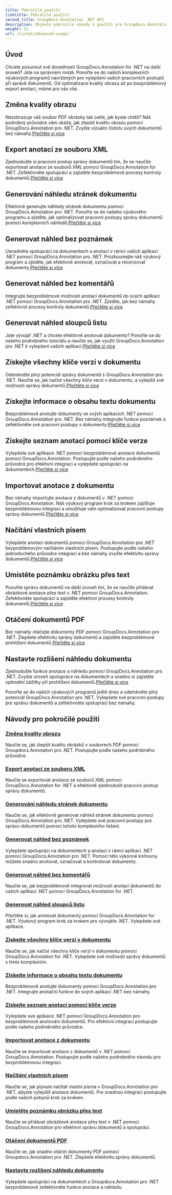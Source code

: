 ```yaml
---
title: Pokročilé použití
linktitle: Pokročilé použití
second_title: GroupDocs.Annotation .NET API
description: Objevte pokročilé návody k použití pro GroupDocs.Annotation .NET. Vylepšete správu dokumentů pomocí podrobných průvodců pro kvalitu obrazu, export anotací a další.
weight: 22
url: /cs/net/advanced-usage/
---
```

## Úvod

Chcete posunout své dovednosti GroupDocs.Annotation for .NET na další úroveň? Jste na správném místě. Ponořte se do našich komplexních výukových programů navržených pro vylepšení vašich pracovních postupů při správě dokumentů. Od optimalizace kvality obrazu až po bezproblémový export anotací, máme pro vás vše.

## Změna kvality obrazu
 Nezobrazuje váš soubor PDF obrázky tak ostře, jak byste chtěli? Náš podrobný průvodce vám ukáže, jak zlepšit kvalitu obrazu pomocí GroupDocs.Annotation pro .NET. Zvyšte vizuální čistotu svých dokumentů bez námahy.[Přečtěte si více](./change-image-quality/)

## Export anotací ze souboru XML
 Zjednodušte si pracovní postup správy dokumentů tím, že se naučíte exportovat anotace ze souborů XML pomocí GroupDocs.Annotation for .NET. Zefektivněte spolupráci a zajistěte bezproblémové procesy kontroly dokumentů.[Přečtěte si více](./export-annotations-xml-file/)

## Generování náhledu stránek dokumentu
Efektivně generujte náhledy stránek dokumentu pomocí GroupDocs.Annotation pro .NET. Ponořte se do našeho výukového programu a zjistěte, jak optimalizovat pracovní postupy správy dokumentů pomocí komplexních náhledů.[Přečtěte si více](./generate-document-pages-preview/)

## Generovat náhled bez poznámek
 Usnadněte spolupráci na dokumentech a anotaci v rámci vašich aplikací .NET pomocí GroupDocs.Annotation pro .NET. Prozkoumejte náš výukový program a zjistěte, jak efektivně anotovat, označovat a recenzovat dokumenty.[Přečtěte si více](./generate-preview-without-annotations/)

## Generovat náhled bez komentářů
 Integrujte bezproblémové možnosti anotací dokumentů do svých aplikací .NET pomocí GroupDocs.Annotation pro .NET. Zjistěte, jak bez námahy zefektivnit procesy kontroly dokumentů.[Přečtěte si více](./generate-preview-without-comments/)

## Generovat náhled sloupců listu
 Jste vývojář .NET a chcete efektivně anotovat dokumenty? Ponořte se do našeho podrobného tutoriálu a naučte se, jak využít GroupDocs.Annotation pro .NET k vylepšení vašich aplikací.[Přečtěte si více](./generate-preview-worksheet-columns/)

## Získejte všechny klíče verzí v dokumentu
Odemkněte plný potenciál správy dokumentů s GroupDocs.Annotation pro .NET. Naučte se, jak načíst všechny klíče verzí v dokumentu, a vylepšit své možnosti správy dokumentů.[Přečtěte si více](./get-all-version-keys-document/)

## Získejte informace o obsahu textu dokumentu
 Bezproblémově anotujte dokumenty ve svých aplikacích .NET pomocí GroupDocs.Annotation pro .NET. Bez námahy integrujte funkce poznámek a zefektivněte své pracovní postupy s dokumenty.[Přečtěte si více](./get-document-text-content-information/)

## Získejte seznam anotací pomocí klíče verze
 Vylepšete své aplikace .NET pomocí bezproblémové anotace dokumentů pomocí GroupDocs.Annotation. Postupujte podle našeho podrobného průvodce pro efektivní integraci a vylepšete spolupráci na dokumentech.[Přečtěte si více](./get-list-annotations-version-key/)

## Importovat anotace z dokumentu
 Bez námahy importujte anotace z dokumentů v .NET pomocí GroupDocs.Annotation. Náš výukový program krok za krokem zajišťuje bezproblémovou integraci a umožňuje vám optimalizovat pracovní postupy správy dokumentů.[Přečtěte si více](./import-annotations-from-document/)

## Načítání vlastních písem
Vylepšete anotaci dokumentů pomocí GroupDocs.Annotation pro .NET bezproblémovým načítáním vlastních písem. Postupujte podle našeho jednoduchého průvodce integrací a bez námahy zvyšte efektivitu správy dokumentů.[Přečtěte si více](./loading-custom-fonts/)

## Umístěte poznámku obrázku přes text
 Posuňte správu dokumentů na další úroveň tím, že se naučíte přidávat obrázkové anotace přes text v .NET pomocí GroupDocs.Annotation. Zefektivněte spolupráci a zajistěte efektivní procesy kontroly dokumentů.[Přečtěte si více](./put-image-annotation-over-text/)

## Otáčení dokumentů PDF
 Bez námahy otáčejte dokumenty PDF pomocí GroupDocs.Annotation pro .NET. Zlepšete efektivitu správy dokumentů a zajistěte bezproblémové prohlížení dokumentů.[Přečtěte si více](./rotating-pdf-documents/)

## Nastavte rozlišení náhledu dokumentu
 Zjednodušte funkce anotace a náhledu pomocí GroupDocs.Annotation pro .NET. Zvyšte úroveň spolupráce na dokumentech a snadno si zajistěte optimální zážitky při prohlížení dokumentů.[Přečtěte si více](./set-document-preview-resolution/)

Ponořte se do našich výukových programů ještě dnes a odemkněte plný potenciál GroupDocs.Annotation pro .NET. Vylepšete své pracovní postupy pro správu dokumentů a zefektivněte spolupráci bez námahy.
## Návody pro pokročilé použití
### [Změna kvality obrazu](./change-image-quality/)
Naučte se, jak zlepšit kvalitu obrázků v souborech PDF pomocí Groupdocs.Annotation pro .NET. Postupujte podle našeho podrobného průvodce.
### [Export anotací ze souboru XML](./export-annotations-xml-file/)
Naučte se exportovat anotace ze souborů XML pomocí GroupDocs.Annotation for .NET a efektivně zjednodušit pracovní postup správy dokumentů.
### [Generování náhledu stránek dokumentu](./generate-document-pages-preview/)
Naučte se, jak efektivně generovat náhled stránek dokumentu pomocí GroupDocs.Annotation pro .NET. Vylepšete své pracovní postupy pro správu dokumentů pomocí tohoto komplexního řešení.
### [Generovat náhled bez poznámek](./generate-preview-without-annotations/)
Vylepšete spolupráci na dokumentech a anotaci v rámci aplikací .NET pomocí GroupDocs.Annotation pro .NET. Pomocí této výkonné knihovny můžete snadno anotovat, označovat a kontrolovat dokumenty.
### [Generovat náhled bez komentářů](./generate-preview-without-comments/)
Naučte se, jak bezproblémově integrovat možnosti anotací dokumentů do vašich aplikací .NET pomocí GroupDocs.Annotation for .NET.
### [Generovat náhled sloupců listu](./generate-preview-worksheet-columns/)
Přečtěte si, jak anotovat dokumenty pomocí GroupDocs.Annotation for .NET. Výukový program krok za krokem pro vývojáře .NET. Vylepšete své aplikace.
### [Získejte všechny klíče verzí v dokumentu](./get-all-version-keys-document/)
Naučte se, jak načíst všechny klíče verzí v dokumentu pomocí GroupDocs.Annotation for .NET. Vylepšete své možnosti správy dokumentů s tímto komplexním.
### [Získejte informace o obsahu textu dokumentu](./get-document-text-content-information/)
Bezproblémově anotujte dokumenty pomocí GroupDocs.Annotation pro .NET. Integrujte anotační funkce do svých aplikací .NET bez námahy.
### [Získejte seznam anotací pomocí klíče verze](./get-list-annotations-version-key/)
Vylepšete své aplikace .NET pomocí GroupDocs.Annotation pro bezproblémové anotování dokumentů. Pro efektivní integraci postupujte podle našeho podrobného průvodce.
### [Importovat anotace z dokumentu](./import-annotations-from-document/)
Naučte se importovat anotace z dokumentů v .NET pomocí GroupDocs.Annotation. Postupujte podle našeho podrobného návodu pro bezproblémovou integraci.
### [Načítání vlastních písem](./loading-custom-fonts/)
Naučte se, jak plynule načítat vlastní písma v GroupDocs.Annotation pro .NET, abyste vylepšili anotace dokumentů. Pro snadnou integraci postupujte podle našich pokynů krok za krokem.
### [Umístěte poznámku obrázku přes text](./put-image-annotation-over-text/)
Naučte se přidávat obrázkové anotace přes text v .NET pomocí GroupDocs.Annotation pro efektivní správu dokumentů a spolupráci.
### [Otáčení dokumentů PDF](./rotating-pdf-documents/)
Naučte se, jak snadno otáčet dokumenty PDF pomocí Groupdocs.Annotation pro .NET. Zlepšete efektivitu správy dokumentů.
### [Nastavte rozlišení náhledu dokumentu](./set-document-preview-resolution/)
Vylepšete spolupráci na dokumentech s Groupdocs.Annotation pro .NET bezproblémově zefektivněte funkce anotace a náhledu.